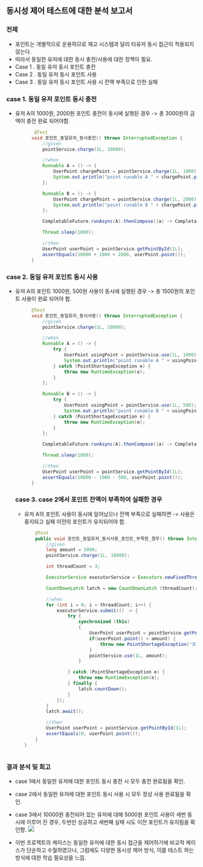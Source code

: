 ## 동시성 제어 테스트에 대한 분석 보고서

### 전제 
- 포인트는 개별적으로 운용하므로 재고 시스템과 달리 타유저 동시 접근이 적용되지 않는다.        
- 따라서 동일한 유저에 대한 동시 충전/사용에 대한 정책이 필요.       
- Case 1 . 동일 유저 동시 포인트 충전        
- Case 2 . 동일 유저 동시 포인트 사용       
- Case 3 . 동일 유저 동시 포인트 사용 시 잔액 부족으로 인한 실패       

### case 1. 동일 유저 포인트 동시 충전
- 유저 A의 1000원, 2000원 포인트 충전이 동시에 실행된 경우 -> 총 3000원의 금액이 충전 완료 되어야함.          
  
  ```java
         @Test
        void 포인트_동일유저_동시충전() throws InterruptedException {
            //given
            pointService.charge(1L, 10000);

            //when
            Runnable A = () -> {
                UserPoint chargePoint = pointService.charge(1L, 1000);
                System.out.println("point runable A " + chargePoint.point());
            };

            Runnable B = () -> {
                UserPoint chargePoint = pointService.charge(1L, 2000);
                System.out.println("point runable B " + chargePoint.point());
            };

            CompletableFuture.runAsync(A).thenCompose((a) -> CompletableFuture.runAsync(B)).join();

            Thread.sleep(1000);

            //then
            UserPoint userPoint = pointService.getPointById(1L);
            assertEquals(10000 + 1000 + 2000, userPoint.point());
        }
  ```
### case 2. 동일 유저 포인트 동시 사용
- 유저 A의 포인트 1000원, 500원 사용이 동시에 실행된 경우 -> 총 1500원의 포인트 사용이 완료 되어야 함.         

  ```java
        @Test
        void 포인트_동일유저_동시사용() throws InterruptedException {
            //given
            pointService.charge(1L, 10000);

            //when
            Runnable A = () -> {
                try {
                    UserPoint usingPoint = pointService.use(1L, 1000);
                    System.out.println("point runable A " + usingPoint.point());
                } catch (PointShortageException e) {
                    throw new RuntimeException(e);
                }
            };

            Runnable B = () -> {
                try {
                    UserPoint usingPoint = pointService.use(1L, 500);
                    System.out.println("point runable B " + usingPoint.point());
                } catch (PointShortageException e) {
                    throw new RuntimeException(e);
                }
            };

            CompletableFuture.runAsync(A).thenCompose((a) -> CompletableFuture.runAsync(B)).join();

            Thread.sleep(1000);

            //then
            UserPoint userPoint = pointService.getPointById(1L);
            assertEquals(10000 - 1000 - 500, userPoint.point());
        }
  ```


  ### case 3. case 2에서 포인트 잔액이 부족하여 실패한 경우
  - 유저 A의 포인트 사용이 동시에 일어났으나 잔액 부족으로 실패하면 -> 사용은 중지되고 실패 이전의 포인트가 유지되어야 함.            
 
    ```java
        @Test
        public void 포인트_동일유저_동시사용_포인트_부족한_경우() throws InterruptedException {
            //given
            long amount = 5000;
            pointService.charge(1L, 10000);

            int threadCount = 3;

            ExecutorService executorService = Executors.newFixedThreadPool(3);

            CountDownLatch latch = new CountDownLatch (threadCount);

            //when
            for (int i = 0; i < threadCount; i++) {
                executorService.submit(() -> {
                    try {
                        synchronized (this)
                        {
                            UserPoint userPoint = pointService.getPointById(1L);
                            if(userPoint.point() < amount) {
                                throw new PointShortageException("포인트가 부족합니다.");
                            }
                            pointService.use(1L, amount);
                        }

                    } catch (PointShortageException e) {
                        throw new RuntimeException(e);
                    } finally {
                        latch.countDown();
                    }
                });
            }
            latch.await();

            //then
            UserPoint userPoint = pointService.getPointById(1L);
            assertEquals(0, userPoint.point());
        }
    }
  ```

### 결과 분석 및 회고
- case 1에서 동일한 유저에 대한 포인트 동시 충전 시 모두 충전 완료됨을 확인.     
- case 2에서 동일한 유저에 대한 포인트 동시 사용 시 모두 정상 사용 완료됨을 확인.    
- case 3에서 10000원 충전되어 있는 유저에 대해 5000원 포인트 사용이 세번 동시에 이루어 진 경우, 두번만 성공하고 세번째 실패 시도 이전 포인트가 유지됨을 확인함.
![](https://img1.daumcdn.net/thumb/R1280x0/?scode=mtistory2&fname=https%3A%2F%2Fblog.kakaocdn.net%2Fdn%2FcSub6M%2FbtsJNBA32Z2%2FN2NvaVkceeZvq5RWWZLwaK%2Fimg.png)


- 이번 프로젝트의 케이스는 동일한 유저에 대한 동시 접근을 제어하기에 비교적 케이스가 단순하고 수월하였으나, 그럼에도 다양한 동시성 제어 방식, 이를 테스트 하는 방식에 대한 학습 필요성을 느낌.

